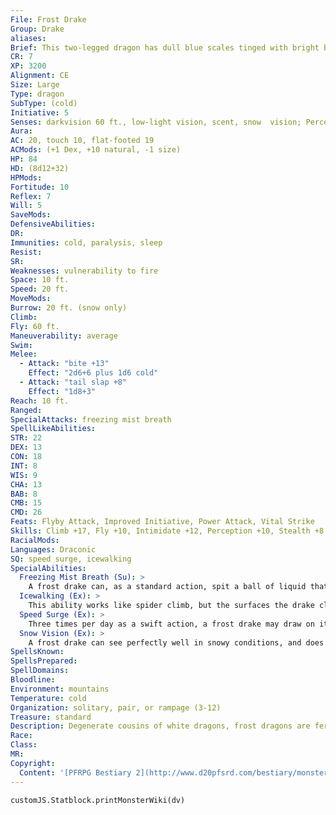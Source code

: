 ```yaml
---
File: Frost Drake
Group: Drake
aliases: 
Brief: This two-legged dragon has dull blue scales tinged with bright blue ice. A freezing mist issues from between its powerful jaws.
CR: 7
XP: 3200
Alignment: CE
Size: Large
Type: dragon
SubType: (cold)
Initiative: 5
Senses: darkvision 60 ft., low-light vision, scent, snow  vision; Perception +10
Aura: 
AC: 20, touch 10, flat-footed 19
ACMods: (+1 Dex, +10 natural, -1 size)
HP: 84
HD: (8d12+32)
HPMods: 
Fortitude: 10
Reflex: 7
Will: 5
SaveMods: 
DefensiveAbilities: 
DR: 
Immunities: cold, paralysis, sleep
Resist: 
SR: 
Weaknesses: vulnerability to fire
Space: 10 ft.
Speed: 20 ft.
MoveMods: 
Burrow: 20 ft. (snow only)
Climb: 
Fly: 60 ft.
Maneuverability: average
Swim: 
Melee: 
  - Attack: "bite +13"
    Effect: "2d6+6 plus 1d6 cold"
  - Attack: "tail slap +8"
    Effect: "1d8+3"
Reach: 10 ft.
Ranged: 
SpecialAttacks: freezing mist breath
SpellLikeAbilities: 
STR: 22
DEX: 13
CON: 18
INT: 8
WIS: 9
CHA: 13
BAB: 8
CMB: 15
CMD: 26
Feats: Flyby Attack, Improved Initiative, Power Attack, Vital Strike
Skills: Climb +17, Fly +10, Intimidate +12, Perception +10, Stealth +8
RacialMods: 
Languages: Draconic
SQ: speed surge, icewalking
SpecialAbilities:
  Freezing Mist Breath (Su): >
    A frost drake can, as a standard action, spit a ball of liquid that bursts into a cloud of freezing mist. This attack has a range of 60 feet and deals 7d6 points of cold damage (DC 18 Reflex half) to all creatures in a 20-foot-radius spread. The mist cakes all surfaces in the area with a sheet of slippery ice that turns the area into difficult terrain for 2d4 rounds, after which the ice cracks or melts enough to revert to the normal terrain features in the area. Once a frost drake has used its freezing mist breath, it cannot do so again for 1d6 rounds. The Reflex save is Constitution-based.
  Icewalking (Ex): >
    This ability works like spider climb, but the surfaces the drake climbs must be icy. It can move across icy surfaces without penalty and does not need to make Acrobatics checks to run or charge on ice.
  Speed Surge (Ex): >
    Three times per day as a swift action, a frost drake may draw on its draconic heritage for a boost of strength and speed to take an additional move action in that round.
  Snow Vision (Ex): >
    A frost drake can see perfectly well in snowy conditions, and does not take any penalties on Perception checks while in snow.
SpellsKnown: 
SpellsPrepared: 
SpellDomains: 
Bloodline: 
Environment: mountains
Temperature: cold
Organization: solitary, pair, or rampage (3-12)
Treasure: standard
Description: Degenerate cousins of white dragons, frost dragons are ferocious predators. They are larger than other drakes, reaching heights of up to 16 feet and weighing upward of 2,500 pounds. Their wide, clawed feet enable them to easily burrow through snow, though not through dirt or clay.  Young frost drakes form adolescent hunting packs divided along gender lines, but older frost drakes are usually encountered in mated pairs. Frost drakes mate for life, leaving their packs when they find a suitable mate.  Mated pairs make a nest together, and the female lays a clutch of two to five eggs. Both parents care for their offspring when they hatch, and families usually form small packs until the young reach maturity at 5 years of age. At this point, the parents abandon their offspring, usually laying a new clutch of eggs in a new nest elsewhere, and leaving the fledgling drakes to find their own adolescent packs to join.
Race: 
Class: 
MR: 
Copyright:
  Content: '[PFRPG Bestiary 2](http://www.d20pfsrd.com/bestiary/monster-listings/dragons/drake-frost)'
---
```

```dataviewjs
customJS.Statblock.printMonsterWiki(dv)
```
